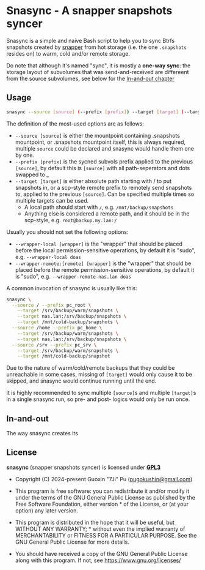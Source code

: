# Snasync - A **sna**pper snapshots **sync**er

Snasync is a simple and naive Bash script to help you to sync Btrfs snapshots created by [snapper](http://snapper.io/) from hot storage (i.e. the one `.snapshots` resides on) to warm, cold and/or remote storage.

Do note that although it's named "sync", it is mostly a **one-way sync**: the storage layout of subvolumes that was send-and-received are differeent from the source subvolumes, see below for the [In-and-out chapter](#in-and-out)

## Usage

```sh
snasync --source [source] (--prefix [prefix]) --target [target] (--target [target] (--target [target])) (--source [source] (--source [source] (...))) (--wrapper-local [wrapper]) (--wrapper-remote-[remote] [wrapper])
```

The definition of the most-used options are as follows:

- `--source [source]` is either the mountpoint containing .snapshots mountpoint, or .snapshots mountpoint itself, this is always required, multiple `source` could be declared and snasync would handle them one by one.
- `--prefix [prefix]` is the sycned subvols prefix applied to the previous `[source]`, by default this is `[source]` with all path-seperators and dots swapped to _
- `--target [target]` is either absolute path starting with / to put snapshots in, or a scp-style remote prefix to remotely send snapshots to, applied to the previous `[source]`. Can be specified multiple times so multiple targets can be used.
  - A local path should start with `/`, e.g. `/mnt/backup/snapshots`
  - Anything else is considered a remote path, and it should be in the scp-style, e.g. `root@backup.my.lan:/`

Usually you should not set the following options:

- `--wrapper-local [wrapper]` is the "wrapper" that should be placed before the local permission-sensitive operations, by default it is "sudo", e.g. `--wrapper-local doas`
- `--wrapper-remote:[remote] [wrapper]` is the "wrapper" that should be placed before the remote permission-sensitive operations, by default it is "sudo", e.g. `--wrapper-remote-nas.lan doas`

A common invocation of snasync is usually like this:
```sh
snasync \
  --source / --prefix pc_root \
    --target /srv/backup/warm/snapshots \
    --target nas.lan:/srv/backup/snapshots \
    --target /mnt/cold-backup/snapshots \
  --source /home --prefix pc_home \
    --target /srv/backup/warm/snapshots \
    --target nas.lan:/srv/backup/snapshots \
  --source /srv --prefix pc_srv \
    --target /srv/backup/warm/snapshots \
    --target /mnt/cold-backup/snapshot
```

Due to the nature of warm/cold/remote backups that they could be unreachable in some cases, missing of `[target]` would only cause it to be skipped, and snasync would continue running until the end.

It is highly recommended to sync multiple `[source]`s and multiple `[target]`s in a single snasync run, so pre- and post- logics would only be run once.

## In-and-out
The way snasync creates its 


## License
**snasync** (snapper snapshots syncer) is licensed under [**GPL3**](https://gnu.org/licenses/gpl.html)
 * Copyright (C) 2024-present Guoxin "7Ji" Pu (pugokushin@gmail.com)
 * This program is free software: you can redistribute it and/or modify it under the terms of the GNU General Public License as published by the Free Software Foundation, either version * of the License, or (at your option) any later version.

 * This program is distributed in the hope that it will be useful, but WITHOUT ANY WARRANTY; * without even the implied warranty of MERCHANTABILITY or FITNESS FOR A PARTICULAR PURPOSE. See the GNU General Public License for more details.

 * You should have received a copy of the GNU General Public License along with this program. If not, see <https://www.gnu.org/licenses/>